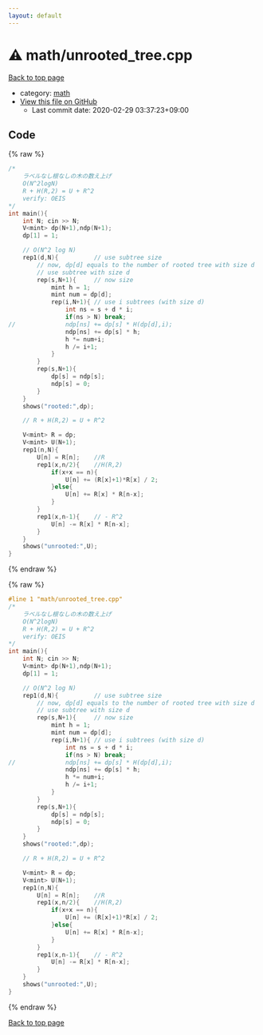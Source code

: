```yaml
---
layout: default
---
```


<!-- mathjax config similar to math.stackexchange -->
<script type="text/javascript" async
  src="https://cdnjs.cloudflare.com/ajax/libs/mathjax/2.7.5/MathJax.js?config=TeX-MML-AM_CHTML">
</script>
<script type="text/x-mathjax-config">
  MathJax.Hub.Config({
    TeX: { equationNumbers: { autoNumber: "AMS" }},
    tex2jax: {
      inlineMath: [ ['$','$'] ],
      processEscapes: true
    },
    "HTML-CSS": { matchFontHeight: false },
    displayAlign: "left",
    displayIndent: "2em"
  });
</script>

<script type="text/javascript" src="https://cdnjs.cloudflare.com/ajax/libs/jquery/3.4.1/jquery.min.js"></script>
<script src="https://cdn.jsdelivr.net/npm/jquery-balloon-js@1.1.2/jquery.balloon.min.js" integrity="sha256-ZEYs9VrgAeNuPvs15E39OsyOJaIkXEEt10fzxJ20+2I=" crossorigin="anonymous"></script>
<script type="text/javascript" src="../../assets/js/copy-button.js"></script>
<link rel="stylesheet" href="../../assets/css/copy-button.css" />


# :warning: math/unrooted_tree.cpp

<a href="../../index.html">Back to top page</a>

* category: <a href="../../index.html#7e676e9e663beb40fd133f5ee24487c2">math</a>
* <a href="{{ site.github.repository_url }}/blob/master/math/unrooted_tree.cpp">View this file on GitHub</a>
    - Last commit date: 2020-02-29 03:37:23+09:00




## Code

<a id="unbundled"></a>
{% raw %}
```cpp
/*
	ラベルなし根なしの木の数え上げ
	O(N^2logN)
	R + H(R,2) = U + R^2
	verify: OEIS
*/
int main(){
	int N; cin >> N;
	V<mint> dp(N+1),ndp(N+1);
	dp[1] = 1;

	// O(N^2 log N)
	rep1(d,N){			// use subtree size
		// now, dp[d] equals to the number of rooted tree with size d
		// use subtree with size d
		rep(s,N+1){		// now size
			mint h = 1;
			mint num = dp[d];
			rep(i,N+1){	// use i subtrees (with size d)
				int ns = s + d * i;
				if(ns > N) break;
//				ndp[ns] += dp[s] * H(dp[d],i);
				ndp[ns] += dp[s] * h;
				h *= num+i;
				h /= i+1;
			}
		}
		rep(s,N+1){
			dp[s] = ndp[s];
			ndp[s] = 0;
		}
	}
	shows("rooted:",dp);

	// R + H(R,2) = U + R^2

	V<mint> R = dp;
	V<mint> U(N+1);
	rep1(n,N){
		U[n] = R[n];	//R
		rep1(x,n/2){	//H(R,2)
			if(x+x == n){
				U[n] += (R[x]+1)*R[x] / 2;
			}else{
				U[n] += R[x] * R[n-x];
			}
		}
		rep1(x,n-1){	// - R^2
			U[n] -= R[x] * R[n-x];
		}
	}
	shows("unrooted:",U);
}

```
{% endraw %}

<a id="bundled"></a>
{% raw %}
```cpp
#line 1 "math/unrooted_tree.cpp"
/*
	ラベルなし根なしの木の数え上げ
	O(N^2logN)
	R + H(R,2) = U + R^2
	verify: OEIS
*/
int main(){
	int N; cin >> N;
	V<mint> dp(N+1),ndp(N+1);
	dp[1] = 1;

	// O(N^2 log N)
	rep1(d,N){			// use subtree size
		// now, dp[d] equals to the number of rooted tree with size d
		// use subtree with size d
		rep(s,N+1){		// now size
			mint h = 1;
			mint num = dp[d];
			rep(i,N+1){	// use i subtrees (with size d)
				int ns = s + d * i;
				if(ns > N) break;
//				ndp[ns] += dp[s] * H(dp[d],i);
				ndp[ns] += dp[s] * h;
				h *= num+i;
				h /= i+1;
			}
		}
		rep(s,N+1){
			dp[s] = ndp[s];
			ndp[s] = 0;
		}
	}
	shows("rooted:",dp);

	// R + H(R,2) = U + R^2

	V<mint> R = dp;
	V<mint> U(N+1);
	rep1(n,N){
		U[n] = R[n];	//R
		rep1(x,n/2){	//H(R,2)
			if(x+x == n){
				U[n] += (R[x]+1)*R[x] / 2;
			}else{
				U[n] += R[x] * R[n-x];
			}
		}
		rep1(x,n-1){	// - R^2
			U[n] -= R[x] * R[n-x];
		}
	}
	shows("unrooted:",U);
}

```
{% endraw %}

<a href="../../index.html">Back to top page</a>

